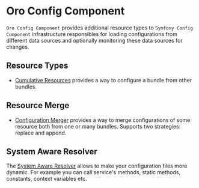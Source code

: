 # Oro Config Component

`Oro Config Component` provides additional resource types to `Symfony Config Component` infrastructure responsibles for loading configurations from different data sources and optionally monitoring these data sources for changes.

## Resource Types

 - [Cumulative Resources](./Resources/doc/cumulative_resources.md) provides a way to configure a bundle from other bundles.

## Resource Merge

 - [Configuration Merger](./Resources/doc/configuration_merger.md) provides a way to merge configurations of some resource both from one or many bundles. Supports two strategies: replace and append.


## System Aware Resolver

The [System Aware Resolver](./Resources/doc/system_aware_resolver.md) allows to make your configuration files more dynamic. For example you can call service's methods, static methods, constants, context variables etc.
